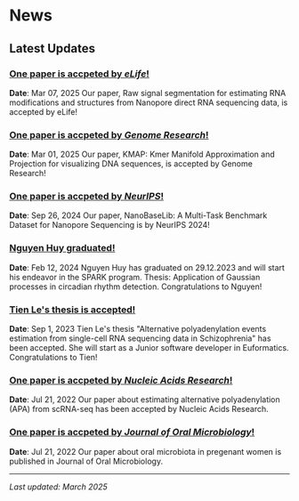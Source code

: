 # News

## Latest Updates


### [One paper is accpeted by *eLife*!]()
**Date**: Mar 07, 2025
Our paper, Raw signal segmentation for estimating RNA modifications and structures from Nanopore direct RNA sequencing data, is accepted by eLife!

### [One paper is accpeted by *Genome Research*!]()
**Date**: Mar 01, 2025
Our paper, KMAP: Kmer Manifold Approximation and Projection for visualizing DNA sequences, is accepted by Genome Research!

### [One paper is accpeted by *NeurIPS*!]()
**Date**: Sep 26, 2024
Our paper, NanoBaseLib: A Multi-Task Benchmark Dataset for Nanopore Sequencing is by NeurIPS 2024!

### [Nguyen Huy graduated!]()
**Date**: Feb 12, 2024
Nguyen Huy has graduated on 29.12.2023 and will start his endeavor in the SPARK program. Thesis: Application of Gaussian processes in circadian rhythm detection. Congratulations to Nguyen!

### [Tien Le's thesis is accepted!]()
**Date**: Sep 1, 2023
Tien Le's thesis "Alternative polyadenylation events estimation from single-cell RNA sequencing data in Schizophrenia" has been accepted. She will start as a Junior software developer in Euformatics. Congratulations to Tien!

### [One paper is accpeted by *Nucleic Acids Research*!]()
**Date**: Jul 21, 2022
Our paper about estimating alternative polyadenylation (APA) from scRNA-seq has been accepted by Nucleic Acids Research.

### [One paper is accpeted by *Journal of Oral Microbiology*!]()
**Date**: Jul 21, 2022
Our paper about oral microbiota in pregenant women is published in Journal of Oral Microbiology.


---
*Last updated: March 2025*
